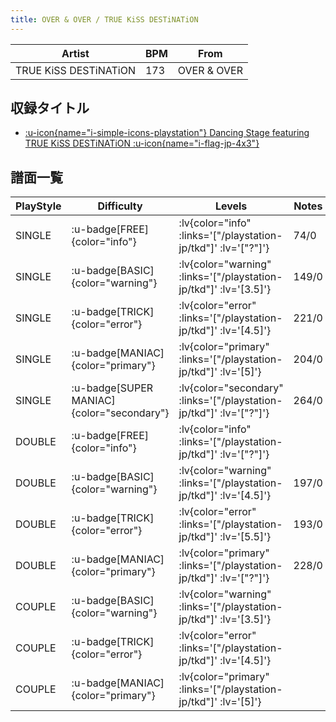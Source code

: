 ```yaml
---
title: OVER & OVER / TRUE KiSS DESTiNATiON
---
```


|Artist|BPM|From|
|------|---|----|
|TRUE KiSS DESTiNATiON|173|OVER & OVER|

## 収録タイトル

- [ :u-icon{name="i-simple-icons-playstation"} Dancing Stage featuring TRUE KiSS DESTiNATiON :u-icon{name="i-flag-jp-4x3"} ](/playstation-jp/tkd)

## 譜面一覧

|PlayStyle|Difficulty|Levels|Notes|Movie|
|---------|----------|------|-----|-----|
|SINGLE| :u-badge[FREE]{color="info"} | :lv{color="info" :links='["/playstation-jp/tkd"]' :lv='["?"]'} |74/0||
|SINGLE| :u-badge[BASIC]{color="warning"} | :lv{color="warning" :links='["/playstation-jp/tkd"]' :lv='[3.5]'} |149/0||
|SINGLE| :u-badge[TRICK]{color="error"} | :lv{color="error" :links='["/playstation-jp/tkd"]' :lv='[4.5]'} |221/0||
|SINGLE| :u-badge[MANIAC]{color="primary"} | :lv{color="primary" :links='["/playstation-jp/tkd"]' :lv='[5]'} |204/0||
|SINGLE| :u-badge[SUPER MANIAC]{color="secondary"} | :lv{color="secondary" :links='["/playstation-jp/tkd"]' :lv='["?"]'} |264/0||
|DOUBLE| :u-badge[FREE]{color="info"} | :lv{color="info" :links='["/playstation-jp/tkd"]' :lv='["?"]'} |||
|DOUBLE| :u-badge[BASIC]{color="warning"} | :lv{color="warning" :links='["/playstation-jp/tkd"]' :lv='[4.5]'} |197/0||
|DOUBLE| :u-badge[TRICK]{color="error"} | :lv{color="error" :links='["/playstation-jp/tkd"]' :lv='[5.5]'} |193/0||
|DOUBLE| :u-badge[MANIAC]{color="primary"} | :lv{color="primary" :links='["/playstation-jp/tkd"]' :lv='["?"]'} |228/0||
|COUPLE| :u-badge[BASIC]{color="warning"} | :lv{color="warning" :links='["/playstation-jp/tkd"]' :lv='[3.5]'} |||
|COUPLE| :u-badge[TRICK]{color="error"} | :lv{color="error" :links='["/playstation-jp/tkd"]' :lv='[4.5]'} |||
|COUPLE| :u-badge[MANIAC]{color="primary"} | :lv{color="primary" :links='["/playstation-jp/tkd"]' :lv='[5]'} |||
